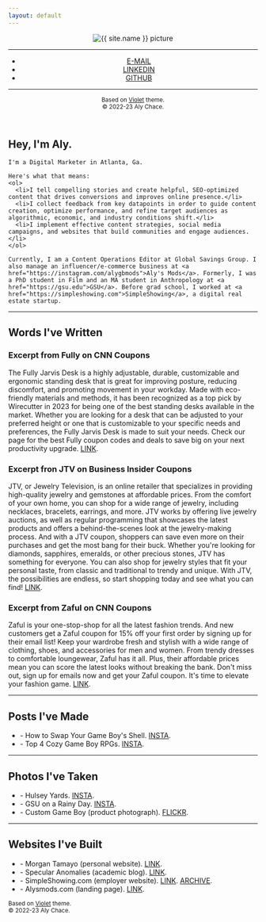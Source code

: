 ```yaml
---
layout: default
---
```

<header>
  <img alt="{{ site.name }} picture" src="{{ site.picture }}" />
  <nav>
    <hr>
    <ul>
      <li><a href="mailto:{{ site.email }}">E-MAIL</a></li>
      <li><a href="{{site.linkedin}}">LINKEDIN</a></li>
      <!-- <li><a href="{{site.url }}/assets/cv.pdf">cv</a></li> -->
      <li><a href="https://github.com/{{ site.github }}">GITHUB</a></li>
    </ul>
    <hr>
<!--     <ul>
      <li><a href="#words">WORDS</a></li>
      <li><a href="#posts">POSTS</a></li>
      <li><a href="#photos">PHOTOS</a></li>
      <li><a href="#websites">WEBSITES</a></li>
    </ul> -->
  </nav>
  <small>
    Based on <a href="https://github.com/sergiokopplin/violet">Violet</a> theme.
    <br>© 2022-23 Aly Chace.
  </small>
</header>

<section class="content">
	<h1>Hey, I'm Aly.</h1>

    I'm a Digital Marketer in Atlanta, Ga. 

    Here's what that means:
    <ol>
      <li>I tell compelling stories and create helpful, SEO-optimized content that drives conversions and improves online presence.</li>
      <li>I collect feedback from key datapoints in order to guide content creation, optimize performance, and refine target audiences as algorithmic, economic, and industry conditions shift.</li>
      <li>I implement effective content strategies, social media campaigns, and websites that build communities and engage audiences.</li>
    </ol>

    Currently, I am a Content Operations Editor at Global Savings Group. I also manage an influencer/e-commerce business at <a href="https://instagram.com/alygbmods">Aly's Mods</a>. Formerly, I was a PhD student in Film and an MA student in Anthropology at <a href="https://gsu.edu">GSU</a>. Before grad school, I worked at <a href="https://simpleshowing.com">SimpleShowing</a>, a digital real estate startup.
  <hr>
  <h2 id="words">Words I've Written</h2>
  <h3>Excerpt from Fully on CNN Coupons</h3>
  The Fully Jarvis Desk is a highly adjustable, durable, customizable and ergonomic standing desk that is great for improving posture, reducing discomfort, and promoting movement in your workday. Made with eco-friendly materials and methods, it has been recognized as a top pick by Wirecutter in 2023 for being one of the best standing desks available in the market. Whether you are looking for a desk that can be adjusted to your preferred height or one that is customizable to your specific needs and preferences, the Fully Jarvis Desk is made to suit your needs. Check our page for the best Fully coupon codes and deals to save big on your next productivity upgrade. <a href="https://coupons.cnn.com/fully">LINK</a>.
  <h3>Excerpt fron JTV on Business Insider Coupons</h3>
  JTV, or Jewelry Television, is an online retailer that specializes in providing high-quality jewelry and gemstones at affordable prices. From the comfort of your own home, you can shop for a wide range of jewelry, including necklaces, bracelets, earrings, and more. JTV works by offering live jewelry auctions, as well as regular programming that showcases the latest products and offers a behind-the-scenes look at the jewelry-making process. And with a JTV coupon, shoppers can save even more on their purchases and get the most bang for their buck. Whether you're looking for diamonds, sapphires, emeralds, or other precious stones, JTV has something for everyone. You can also shop for jewelry styles that fit your personal taste, from classic and traditional to trendy and unique. With JTV, the possibilities are endless, so start shopping today and see what you can find! <a href="https://coupons.businessinsider.com/jtv">LINK</a>.
  <h3>Excerpt from Zaful on CNN Coupons</h3>
  Zaful is your one-stop-shop for all the latest fashion trends. And new customers get a Zaful coupon for 15% off your first order by signing up for their email list! Keep your wardrobe fresh and stylish with a wide range of clothing, shoes, and accessories for men and women. From trendy dresses to comfortable loungewear, Zaful has it all. Plus, their affordable prices mean you can score the latest looks without breaking the bank. Don't miss out, sign up for emails now and get your Zaful coupon. It's time to elevate your fashion game. <a href="https://coupons.cnn.com/zaful">LINK</a>.
  <hr>
  <h2 id="posts">Posts I've Made</h2>
    <ul>
      <li>- How to Swap Your Game Boy's Shell. <a href="https://www.instagram.com/p/CZZaplyOvC9/">INSTA</a>.</li>
      <li>- Top 4 Cozy Game Boy RPGs. <a href="https://www.instagram.com/p/Cn7VwFXOu-E/">INSTA</a>.</li>
    </ul>
  <hr>
  <h2 id="photos">Photos I've Taken</h2>
    <ul>
      <li>- Hulsey Yards. <a href="https://www.instagram.com/p/B5dO9bwHfuY/">INSTA</a>.</li>
      <li>- GSU on a Rainy Day. <a href="https://www.instagram.com/p/Bg111D5gQXL/">INSTA</a>.</li>
      <li>- Custom Game Boy (product photograph). <a href="https://www.flickr.com/photos/161224807@N06/52674784597/in/dateposted-public/">FLICKR</a>.</li>
    </ul>
  <hr>
  <h2 id="websites">Websites I've Built</h2>
    <ul>
      <li>- Morgan Tamayo (personal website). <a href="https://morgantamayo.com">LINK</a>.</li>
      <li>- Specular Anomalies (academic blog). <a href="https://distort.jp">LINK</a>.</li>
      <li>- SimpleShowing.com (employer website). <a href="https://simpleshowing.com">LINK</a>. <a href="https://web.archive.org/web/20180107122945/https://simpleshowing.com/sell">ARCHIVE</a>.</li>
      <li>- Alysmods.com (landing page). <a href="https://alysmods.com">LINK</a>.</li>
    </ul>
<!--   <h2>Apps I've Coded</h2>
  - Pomodorino (graphical task manager in Vala). <a href="https://github.com/alychace/pomodorino">SRC</a>.<br>
  - Post (package manager for GNU/Linux in Ruby). <a href="https://github.com/alychace/post">SRC</a>.<br>
  - Qor (<i>Space Invaders</i> inspired shoot 'em up in Pygame). <a href="https://github.com/alychace/qor">SRC</a>.
  <hr>
<p>
    <strong>Academic Writing</strong></br>
    - "Demonic Feminism" in <i>Trans*migrations: Cartographies of The Queer</i>, Litteraria Pragensia Books. <a href="{{site.url }}/assets/demonic_transfeminism.pdf">PDF</a>.</br>
    - "Xenofeminism: Immanence or Transcendence?" at <a href="https://distort.jp/xf-immanence/">distort.jp</a>.</br>
    - "On Sadie Plant's Weaving Methodology" at <a href="https://distort.jp/plant_weaving_method/">distort.jp</a>.</br>
    - "Barriers to Motherhood: Biotechnology, Reproductive Justice, and Transgender Women" at the National Women Studies Association Conference, 2018. <a href="{{site.url }}/assets/barriers_to_motherhood.pdf">PDF</a>.
  </p>
  <h2>Courses I've Taught</h2>
    - History of Motion Pictures, Fall 2020. <a href="{{site.url }}/assets/flme2700.pdf">PDF</a>.<br>
    - Film Aesthetics and Analysis, Spring 2020. <a href="{{site.url }}/assets/flme1010.pdf">PDF</a>. -->

</section>

<footer>
    <small>
    Based on <a href="https://github.com/sergiokopplin/violet">Violet</a> theme.
    <br>© 2022-23 Aly Chace.
  </small>
</footer>
